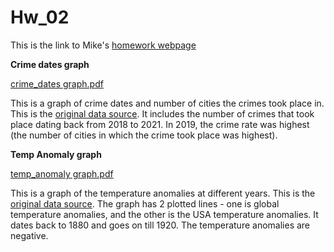 # Hw_02

This is the link to Mike's [homework webpage](https://github.com/mikeizbicki/cmc-csci040/tree/2021fall/hw_02)

**Crime dates graph** 

[crime_dates graph.pdf](https://github.com/armaanac/Hw_02/files/7422946/crime_dates.graph.pdf)

This is a graph of crime dates and number of cities the crimes took place in. This is the [original data source](https://raw.githubusercontent.com/armaanac/Hw_02/main/crimes_street_dates.json). It includes the number of crimes that took place dating back from 2018 to 2021. In 2019, the crime rate was highest (the number of cities in which the crime took place was highest).

**Temp Anomaly graph** 

[temp_anomaly graph.pdf](https://github.com/armaanac/Hw_02/files/7422997/temp_anomaly.graph.pdf)

This is a graph of the temperature anomalies at different years. This is the [original data source](https://raw.githubusercontent.com/armaanac/Hw_02/main/global_temp_anomaly.json). The graph has 2 plotted lines - one is global temperature anomalies, and the other is the USA temperature anomalies. It dates back to 1880 and goes on till 1920. The temperature anomalies are negative.


